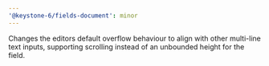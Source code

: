 ```yaml
---
'@keystone-6/fields-document': minor
---
```


Changes the editors default overflow behaviour to align with other multi-line text inputs, supporting scrolling instead of an unbounded height for the field.
